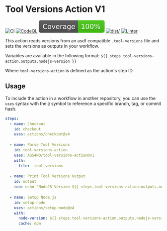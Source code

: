 # Tool Versions Action V1

![CI](https://github.com/actions/typescript-action/actions/workflows/ci.yml/badge.svg)
[![CodeQL](https://github.com/actions/typescript-action/actions/workflows/codeql-analysis.yml/badge.svg)](https://github.com/actions/typescript-action/actions/workflows/codeql-analysis.yml)
[![Coverage](./badges/coverage.svg)](./badges/coverage.svg)
[![dist/](https://github.com/actions/typescript-action/actions/workflows/check-dist.yml/badge.svg)](https://github.com/actions/typescript-action/actions/workflows/check-dist.yml)
[![Linter](https://github.com/actions/typescript-action/actions/workflows/linter.yml/badge.svg)](https://github.com/super-linter/super-linter)

This action reads versions from an asdf compatible `.tool-versions` file and
sets the versions as outputs in your workflow.

Variables are available in the following format:
`${{ steps.tool-versions-action.outputs.nodejs-version }}`

Where `tool-versions-action` is defined as the action's step ID.

## Usage

To include the action in a workflow in another repository, you can use the
`uses` syntax with the `@` symbol to reference a specific branch, tag, or commit
hash.

```yaml
steps:
  - name: Checkout
    id: checkout
    uses: actions/checkout@v4

  - name: Parse Tool Versions
    id: tool-versions-action
    uses: AGS4NO/tool-versions-action@v1
    with:
      file: .tool-versions

  - name: Print Tool Versions Output
    id: output
    run: echo "NodeJS Version ${{ steps.tool-versions-action.outputs.nodejs-version }}"

  - name: Setup Node.js
    id: setup-node
    uses: actions/setup-node@v4
    with:
      node-version: ${{ steps.tool-versions-action.outputs.nodejs-version }}
      cache: npm

```
